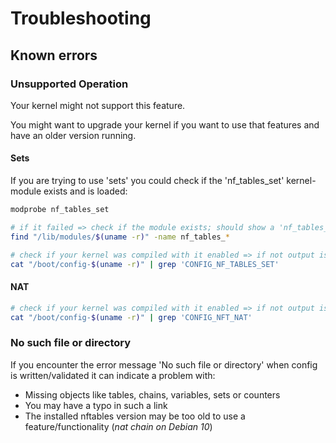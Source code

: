 # Troubleshooting

## Known errors

### Unsupported Operation

Your kernel might not support this feature.

You might want to upgrade your kernel if you want to use that features and have an older version running.

#### Sets

If you are trying to use 'sets' you could check if the 'nf_tables_set' kernel-module exists and is loaded:

```bash
modprobe nf_tables_set

# if it failed => check if the module exists; should show a 'nf_tables_set.ko' file
find "/lib/modules/$(uname -r)" -name nf_tables_*

# check if your kernel was compiled with it enabled => if not output is shown it was not enabled
cat "/boot/config-$(uname -r)" | grep 'CONFIG_NF_TABLES_SET'
```

#### NAT

```bash
# check if your kernel was compiled with it enabled => if not output is shown it was not enabled
cat "/boot/config-$(uname -r)" | grep 'CONFIG_NFT_NAT'
```

### No such file or directory

If you encounter the error message 'No such file or directory' when config is written/validated it can indicate a problem with:

  * Missing objects like tables, chains, variables, sets or counters
  * You may have a typo in such a link
  * The installed nftables version may be too old to use a feature/functionality (_nat chain on Debian 10_)
